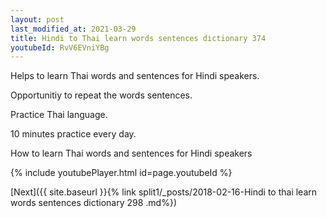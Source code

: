```yaml
---
layout: post
last_modified_at: 2021-03-29
title: Hindi to Thai learn words sentences dictionary 374 
youtubeId: RvV6EVniYBg
---
```

 
 
Helps to learn Thai words and sentences for Hindi speakers.

Opportunitiy to repeat the words sentences. 

Practice Thai language. 
 
10 minutes practice every day. 
 
How to learn Thai words and sentences for Hindi speakers 
 
{% include youtubePlayer.html id=page.youtubeId %}
 
 
[Next]({{ site.baseurl }}{% link  split1/_posts/2018-02-16-Hindi to thai learn words sentences dictionary 298 .md%})
 

